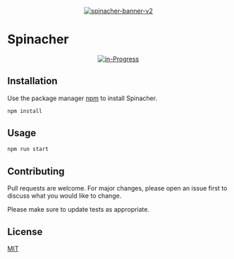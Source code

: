 <p align="center"> 
   <a href="https://spinacher.com/"><img src="https://i.ibb.co/bbNkRH9/spinacher-banner-v2.png" alt="spinacher-banner-v2" border="0"></a>
  
</p>

# Spinacher
<p align="center"> 
<a href="https://ibb.co/h8Xh8ns"><img src="https://i.ibb.co/nk3ZkVr/in-Progress.png" alt="in-Progress" border="0"></a>
</p>

## Installation

Use the package manager [npm](https://docs.npmjs.com/cli/v8/commands/npm-install) to install Spinacher.

```bash
npm install
```
## Usage

```bash
npm run start
```
## Contributing
Pull requests are welcome. For major changes, please open an issue first to discuss what you would like to change.

Please make sure to update tests as appropriate.

## License
[MIT](https://choosealicense.com/licenses/mit/)
